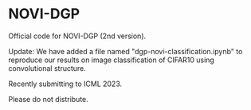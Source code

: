 # NOVI-DGP
Official code for NOVI-DGP (2nd version).

Update: We have added a file named "dgp-novi-classification.ipynb" to reproduce our results on image classification of CIFAR10 using convolutional structure.

Recently submitting to ICML 2023.

Please do not distribute.
